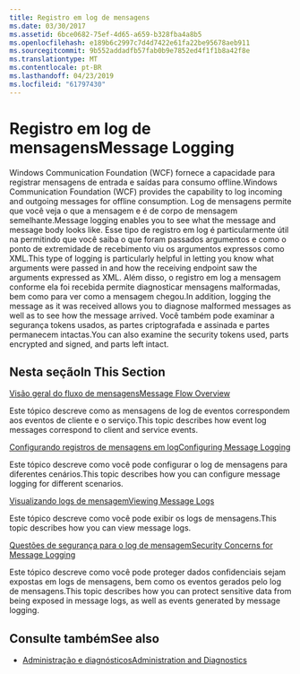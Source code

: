 ```yaml
---
title: Registro em log de mensagens
ms.date: 03/30/2017
ms.assetid: 6bce0682-75ef-4d65-a659-b328fba4a8b5
ms.openlocfilehash: e189b6c2997c7d4d7422e61fa22be95678aeb911
ms.sourcegitcommit: 9b552addadfb57fab0b9e7852ed4f1f1b8a42f8e
ms.translationtype: MT
ms.contentlocale: pt-BR
ms.lasthandoff: 04/23/2019
ms.locfileid: "61797430"
---
```

# <a name="message-logging"></a><span data-ttu-id="d86ed-102">Registro em log de mensagens</span><span class="sxs-lookup"><span data-stu-id="d86ed-102">Message Logging</span></span>
<span data-ttu-id="d86ed-103">Windows Communication Foundation (WCF) fornece a capacidade para registrar mensagens de entrada e saídas para consumo offline.</span><span class="sxs-lookup"><span data-stu-id="d86ed-103">Windows Communication Foundation (WCF) provides the capability to log incoming and outgoing messages for offline consumption.</span></span> <span data-ttu-id="d86ed-104">Log de mensagens permite que você veja o que a mensagem e é de corpo de mensagem semelhante.</span><span class="sxs-lookup"><span data-stu-id="d86ed-104">Message logging enables you to see what the message and message body looks like.</span></span> <span data-ttu-id="d86ed-105">Esse tipo de registro em log é particularmente útil na permitindo que você saiba o que foram passados argumentos e como o ponto de extremidade de recebimento viu os argumentos expressos como XML.</span><span class="sxs-lookup"><span data-stu-id="d86ed-105">This type of logging is particularly helpful in letting you know what arguments were passed in and how the receiving endpoint saw the arguments expressed as XML.</span></span> <span data-ttu-id="d86ed-106">Além disso, o registro em log a mensagem conforme ela foi recebida permite diagnosticar mensagens malformadas, bem como para ver como a mensagem chegou.</span><span class="sxs-lookup"><span data-stu-id="d86ed-106">In addition, logging the message as it was received allows you to diagnose malformed messages as well as to see how the message arrived.</span></span> <span data-ttu-id="d86ed-107">Você também pode examinar a segurança tokens usados, as partes criptografada e assinada e partes permanecem intactas.</span><span class="sxs-lookup"><span data-stu-id="d86ed-107">You can also examine the security tokens used, parts encrypted and signed, and parts left intact.</span></span>  
  
## <a name="in-this-section"></a><span data-ttu-id="d86ed-108">Nesta seção</span><span class="sxs-lookup"><span data-stu-id="d86ed-108">In This Section</span></span>  
 [<span data-ttu-id="d86ed-109">Visão geral do fluxo de mensagens</span><span class="sxs-lookup"><span data-stu-id="d86ed-109">Message Flow Overview</span></span>](../../../../docs/framework/wcf/diagnostics/message-flow-overview.md)  
  
 <span data-ttu-id="d86ed-110">Este tópico descreve como as mensagens de log de eventos correspondem aos eventos de cliente e o serviço.</span><span class="sxs-lookup"><span data-stu-id="d86ed-110">This topic describes how event log messages correspond to client and service events.</span></span>  
  
 [<span data-ttu-id="d86ed-111">Configurando registros de mensagens em log</span><span class="sxs-lookup"><span data-stu-id="d86ed-111">Configuring Message Logging</span></span>](../../../../docs/framework/wcf/diagnostics/configuring-message-logging.md)  
  
 <span data-ttu-id="d86ed-112">Este tópico descreve como você pode configurar o log de mensagens para diferentes cenários.</span><span class="sxs-lookup"><span data-stu-id="d86ed-112">This topic describes how you can configure message logging for different scenarios.</span></span>  
  
 [<span data-ttu-id="d86ed-113">Visualizando logs de mensagem</span><span class="sxs-lookup"><span data-stu-id="d86ed-113">Viewing Message Logs</span></span>](../../../../docs/framework/wcf/diagnostics/viewing-message-logs.md)  
  
 <span data-ttu-id="d86ed-114">Este tópico descreve como você pode exibir os logs de mensagens.</span><span class="sxs-lookup"><span data-stu-id="d86ed-114">This topic describes how you can view message logs.</span></span>  
  
 [<span data-ttu-id="d86ed-115">Questões de segurança para o log de mensagem</span><span class="sxs-lookup"><span data-stu-id="d86ed-115">Security Concerns for Message Logging</span></span>](../../../../docs/framework/wcf/diagnostics/security-concerns-for-message-logging.md)  
  
 <span data-ttu-id="d86ed-116">Este tópico descreve como você pode proteger dados confidenciais sejam expostas em logs de mensagens, bem como os eventos gerados pelo log de mensagens.</span><span class="sxs-lookup"><span data-stu-id="d86ed-116">This topic describes how you can protect sensitive data from being exposed in message logs, as well as events generated by message logging.</span></span>  
  
## <a name="see-also"></a><span data-ttu-id="d86ed-117">Consulte também</span><span class="sxs-lookup"><span data-stu-id="d86ed-117">See also</span></span>

- [<span data-ttu-id="d86ed-118">Administração e diagnósticos</span><span class="sxs-lookup"><span data-stu-id="d86ed-118">Administration and Diagnostics</span></span>](../../../../docs/framework/wcf/diagnostics/index.md)
